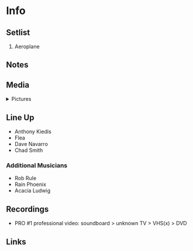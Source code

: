 # Info

## Setlist

1. Aeroplane

## Notes

## Media 

<details>
  <summary>Pictures</summary>
  <!--<img alt="Setlist" title="Setlist" src="_.jpg" height="200" />-->
</details>

## Line Up

* Anthony Kiedis
* Flea
* Dave Navarro
* Chad Smith

### Additional Musicians

* Rob Rule  
* Rain Phoenix
* Acacia Ludwig

## Recordings

* PRO #1 professional video: soundboard > unknown TV > VHS(x) > DVD

## Links

